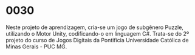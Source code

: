 # 0030
Neste projeto de aprendizagem, cria-se um jogo de subgênero Puzzle, utilizando o Motor Unity, codificando-o em linguagem C#. Trata-se do 2º projeto do curso de Jogos Digitais da Pontifícia Universidade Católica de Minas Gerais - PUC MG.
